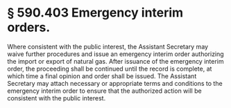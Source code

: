 # § 590.403   Emergency interim orders.

Where consistent with the public interest, the Assistant Secretary may waive further procedures and issue an emergency interim order authorizing the import or export of natural gas. After issuance of the emergency interim order, the proceeding shall be continued until the record is complete, at which time a final opinion and order shall be issued. The Assistant Secretary may attach necessary or appropriate terms and conditions to the emergency interim order to ensure that the authorized action will be consistent with the public interest.




